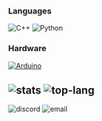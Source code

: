 ### Languages
![C++](https://img.shields.io/badge/-C%2B%2B-00599C?style=flat-square&logo=c%2B%2B&logoColor=white)
![Python](https://img.shields.io/badge/-Python-3776AB?style=flat-square&logo=python&logoColor=white)



### Hardware
[![Arduino](https://img.shields.io/badge/-Arduino-00979D?style=flat-square&logo=arduino&logoColor=white)](https://www.arduino.cc)




![stats](https://github-readme-stats.vercel.app/api?username=Karambit569&count_private=true&show_icons=true)
![top-lang](https://github-readme-stats.vercel.app/api/top-langs/?username=Karambit569&layout=compact&langs_count=8)
--
![discord](https://img.shields.io/static/v1?label=karambit_furry&message=%20&color=skyblue&logo=discord&style=flat-square&logoColor=white)
![email](https://img.shields.io/static/v1?label=diggertv569@gmail.com&message=%20&color=red&logo=gmail&style=flat-square&logoColor=white)
